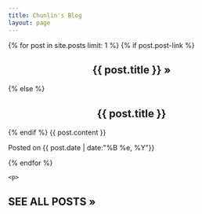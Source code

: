 ```yaml
---
title: Chunlin's Blog
layout: page
---
```


<div id="toc">
    {% for post in site.posts limit: 1 %}
        {% if post.post-link %}
        <h2><center><a href="{{ post.post-link }}" title="External link">{{ post.title }}</a> <a href="{{ post.url }}" title="Permanent link to: '{{ post.title }}'">&raquo;</a></center></h2>
        {% else %}
        <h2><center><a href="{{ site.url }}{{ post.url }}" title="Permanent link to: '{{ post.title }}'">{{ post.title }}</a></center></h2>
        {% endif %}
        {{ post.content }}
        <section class="meta">
         <p id="tip-info">Posted on {{ post.date | date:"%B %e, %Y"}}</p>
</section>
    {% endfor %}
    
    <p>
   <h2> <a href="{{ site.url }}/categories" title="See all posts by categories">SEE ALL POSTS &raquo;</a></h2>
    </p>
</div>

